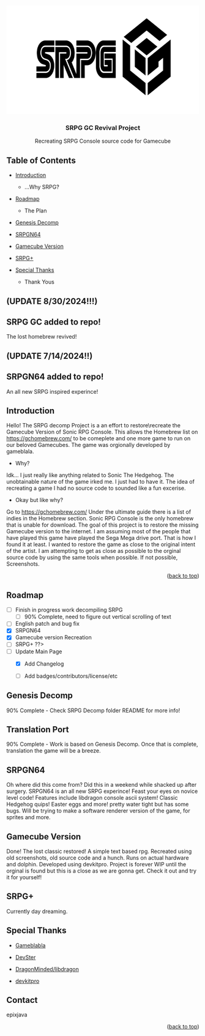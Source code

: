 <a name ="readme-top"></a> 


<br />
<div align="center">
  <a href="https://github.com/epixjava/SRPG-Decomp-Project">
    <img src="resources/SRPGLogo.png" alt="Logo" width="707" height="284">
  </a>

  <h3 align="center">SRPG GC Revival Project</h3>

  <p align="center">
    Recreating SRPG Console source code for Gamecube 
    <br />
</div>


## Table of Contents 

* [Introduction](#introduction)
  * ...Why SRPG?
* [Roadmap](#Roadmap)
  * The Plan
* [Genesis Decomp](#Genesis-Decomp)
  
* [SRPGN64](#SRPGN64)
    
* [Gamecube Version](#Gamecube-Version)
  
* [SRPG+](#SRPG+)
    
* [Special Thanks](#Special-Thanks)
  * Thank Yous


## (UPDATE 8/30/2024!!!) 

## SRPG GC added to repo! 

The lost homebrew revived!


## (UPDATE 7/14/2024!!)

## SRPGN64 added to repo! 

An all new SRPG inspired experince! 


## Introduction 

Hello! The SRPG decomp Project is a an effort to restore\recreate the Gamecube Version of Sonic RPG Console. This allows the Homebrew list on <https://gchomebrew.com/> to be comeplete and one more game to run on our beloved Gamecubes. The game was orgionally developed by gameblala.

* Why? 

Idk... I just really like anything related to Sonic The Hedgehog. The unobtainable nature of the game irked me. I just had to have it. The idea of recreating  a game I had no source code to sounded like a fun excerise.  

* Okay but like why? 

Go to <https://gchomebrew.com/> Under the ultimate guide there is a list of indies in the Homebrew section. Sonic RPG Console is the only homebrew that is unable for download. The goal of this project is to restore the missing Gamecube version to the internet. I am assuming most of the people that have played this game have played the Sega Mega drive port. That is how I found it at least. I wanted to restore the game as close to the original intent of the artist. I am attempting to get as close as possible to the orginal source code by using the same tools when possible. If not possible, Screenshots. 

<p align="right">(<a href="#readme-top">back to top</a>)</p>


## Roadmap 

- [ ] Finish in progress work decompiling SRPG
   - [ ] 90% Complete, need to figure out vertical scrolling of text
- [ ] English patch and bug fix
- [x] SRPGN64
- [x] Gamecube version Recreation
- [ ] SRPG+ ??>
- [ ] Update Main Page 
   - [x] Add Changelog 
   - [ ] Add badges/contributors/license/etc



## Genesis Decomp

90% Complete - Check SRPG Decomp folder README for more info!



## Translation Port

90% Complete - Work is based on Genesis Decomp. Once that is complete, translation the game will be a breeze. 



## SRPGN64

Oh where did this come from? Did this in a weekend while shacked up after surgery.  SRPGN64 is an all new SRPG experince! 
Feast your eyes on novice level code! Features include libdragon console ascii system! Classic Hedgehog quips! Easter eggs and more!
pretty water tight but has some bugs. Will be trying to make a software renderer version of the game, for sprites and more. 



## Gamecube Version

Done! The lost classic restored! A simple text based rpg. Recreated using old screenshots, old source code and a hunch. Runs on actual hardware and dolphin. Developed using devkitpro. Project is forever WIP until the orginal is found but this is a close as we are gonna get. Check it out and try it for yourself! 


## SRPG+ 

Currently day dreaming. 



## Special Thanks 

* [Gameblabla](https://github.com/gameblabla)

* [DevSter](https://devster.monkeeh.com/)

* [DragonMinded/libdragon](https://github.com/DragonMinded/libdragon)

* [devkitpro](https://github.com/devkitpro)



## Contact 

epixjava


<p align="right">(<a href="#readme-top">back to top</a>)</p>


<!-- MARKDOWN LINKS & IMAGES -->
[srpgimg]: resources/SRPGLogo.png


